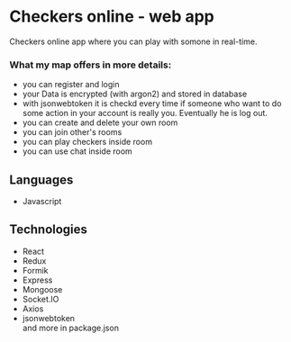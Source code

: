 # Checkers online - web app
Checkers online app where you can play with somone in real-time.

### What my map offers in more details:  
* you can register and login
* your Data is encrypted (with argon2) and stored in database
* with jsonwebtoken it is checkd every time if someone who want to do some action in your account is really you. Eventually he is log out.
* you can create and delete your own room
* you can join other's rooms
* you can play checkers inside room
* you can use chat inside room

## Languages
* Javascript  

## Technologies
* React
* Redux
* Formik
* Express
* Mongoose
* Socket.IO
* Axios
* jsonwebtoken  
and more in package.json
